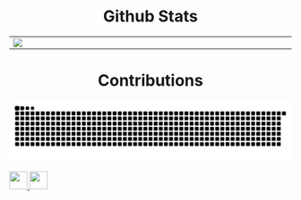 <div align="center">
  <h1>Github Stats</h1>
</div>
<table><tr><td valign="top" width="50%">

<img src="https://github-readme-stats.vercel.app/api?username=NimaWasTaken&hide_border=true&show_icons=true&rank_icon=github&bg_color=00000000" align="left" style="width: 1000px" />

</td><td valign="top" width="50%">

<img src="https://github-readme-stats.vercel.app/api/top-langs/?username=NimaWasTaken&hide_border=true&layout=compact&bg_color=00000000" align="left" style="width:99%px" />

</td></tr></table>  

<div align="center">
  <h1>Contributions</h1>
</div>
<picture>
  <source media="(prefers-color-scheme: dark)" srcset="https://raw.githubusercontent.com/NimaWasTaken/NimaWasTaken/output/github-contribution-grid-snake-dark.svg">
  <source media="(prefers-color-scheme: light)" srcset="https://raw.githubusercontent.com/NimaWasTaken/NimaWasTaken/output/github-contribution-grid-snake.svg">
  <img alt="github contribution grid snake animation" src="https://raw.githubusercontent.com/NimaWasTaken/NimaWasTaken/output/github-contribution-grid-snake.svg">
</picture>
<p align="left"> <a href="https://discord.com/users/half.moon" target="_blank" rel="noreferrer"> <picture> <source media="(prefers-color-scheme: dark)" srcset="undefined" /> <source media="(prefers-color-scheme: light)" srcset="https://raw.githubusercontent.com/danielcranney/readme-generator/main/public/icons/socials/discord.svg" /> <img src="https://raw.githubusercontent.com/danielcranney/readme-generator/main/public/icons/socials/discord.svg" width="32" height="32" /> </picture> </a> <a href="https://www.github.com/NimaWasTaken" target="_blank" rel="noreferrer"> <picture> <source media="(prefers-color-scheme: dark)" srcset="https://raw.githubusercontent.com/danielcranney/readme-generator/main/public/icons/socials/github-dark.svg" /> <source media="(prefers-color-scheme: light)" srcset="https://raw.githubusercontent.com/danielcranney/readme-generator/main/public/icons/socials/github.svg" /> <img src="https://raw.githubusercontent.com/danielcranney/readme-generator/main/public/icons/socials/github.svg" width="32" height="32" /> </picture> </a></p>
